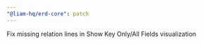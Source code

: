 ```yaml
---
"@liam-hq/erd-core": patch
---
```


Fix missing relation lines in Show Key Only/All Fields visualization
